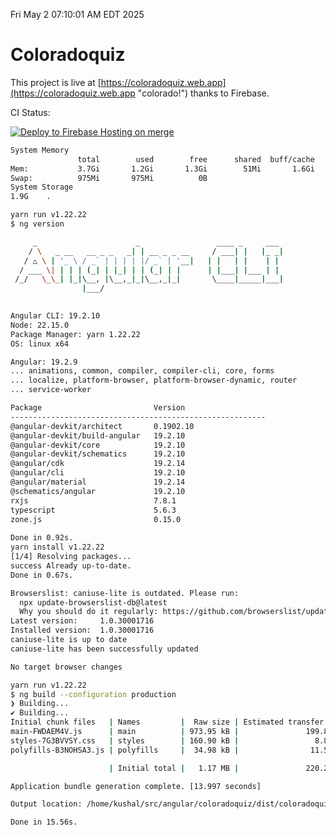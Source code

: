 Fri May  2 07:10:01 AM EDT 2025

# Coloradoquiz


This project is live at [https://coloradoquiz.web.app](https://coloradoquiz.web.app "colorado!") thanks to Firebase.

CI Status: 

[![Deploy to Firebase Hosting on merge](https://github.com/teamkushal/coloradoquiz/actions/workflows/firebase-hosting-merge.yml/badge.svg)](https://github.com/teamkushal/coloradoquiz/actions/workflows/firebase-hosting-merge.yml)

```bash
System Memory
               total        used        free      shared  buff/cache   available
Mem:           3.7Gi       1.2Gi       1.3Gi        51Mi       1.6Gi       2.5Gi
Swap:          975Mi       975Mi          0B
System Storage
1.9G	.
```
```bash
yarn run v1.22.22
$ ng version

     _                      _                 ____ _     ___
    / \   _ __   __ _ _   _| | __ _ _ __     / ___| |   |_ _|
   / △ \ | '_ \ / _` | | | | |/ _` | '__|   | |   | |    | |
  / ___ \| | | | (_| | |_| | | (_| | |      | |___| |___ | |
 /_/   \_\_| |_|\__, |\__,_|_|\__,_|_|       \____|_____|___|
                |___/
    

Angular CLI: 19.2.10
Node: 22.15.0
Package Manager: yarn 1.22.22
OS: linux x64

Angular: 19.2.9
... animations, common, compiler, compiler-cli, core, forms
... localize, platform-browser, platform-browser-dynamic, router
... service-worker

Package                         Version
---------------------------------------------------------
@angular-devkit/architect       0.1902.10
@angular-devkit/build-angular   19.2.10
@angular-devkit/core            19.2.10
@angular-devkit/schematics      19.2.10
@angular/cdk                    19.2.14
@angular/cli                    19.2.10
@angular/material               19.2.14
@schematics/angular             19.2.10
rxjs                            7.8.1
typescript                      5.6.3
zone.js                         0.15.0
    
Done in 0.92s.
yarn install v1.22.22
[1/4] Resolving packages...
success Already up-to-date.
Done in 0.67s.
```
```bash
Browserslist: caniuse-lite is outdated. Please run:
  npx update-browserslist-db@latest
  Why you should do it regularly: https://github.com/browserslist/update-db#readme
Latest version:     1.0.30001716
Installed version:  1.0.30001716
caniuse-lite is up to date
caniuse-lite has been successfully updated

No target browser changes
```
```bash
yarn run v1.22.22
$ ng build --configuration production
❯ Building...
✔ Building...
Initial chunk files   | Names         |  Raw size | Estimated transfer size
main-FWDAEM4V.js      | main          | 973.95 kB |               199.80 kB
styles-7G3BVVSY.css   | styles        | 160.90 kB |                 8.89 kB
polyfills-B3NOHSA3.js | polyfills     |  34.98 kB |                11.52 kB

                      | Initial total |   1.17 MB |               220.21 kB

Application bundle generation complete. [13.997 seconds]

Output location: /home/kushal/src/angular/coloradoquiz/dist/coloradoquiz

Done in 15.56s.
```
